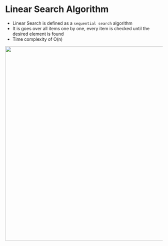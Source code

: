 # Linear Search Algorithm
- Linear Search is defined as a `sequential search` algorithm
- It is goes over all items one by one, every item is checked until the desired element is found
- Time complexity of O(n)

<img src="https://www.simplilearn.com/ice9/free_resources_article_thumb/Linear-Search-Algorithm-Soni/what-is-linear-search-algorithm.png" width="620">
